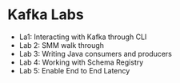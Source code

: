 # Kafka Labs

- La1: Interacting with Kafka through CLI  
- Lab 2: SMM walk through  
- Lab 3: Writing Java consumers and producers  
- Lab 4: Working with Schema Registry  
- Lab 5: Enable End to End Latency  
